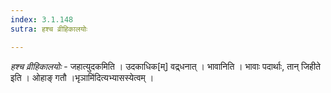 ```yaml
---
index: 3.1.148
sutra: हश्च व्रीहिकालयोः

---
```

_हश्च व्रीहिकालयोः_ - जहात्युदकमिति । उदकाधिक[म्] वद्र्धनात् । भावानिति । भावाः पदार्थाः, तान् जिहीते इति । ओहाङ् गतौ ।भृञामि॑दित्यभ्यासस्येत्वम् ।